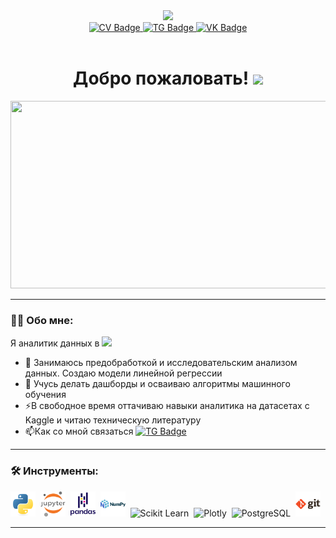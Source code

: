 <div id="header" align="center">
  <img src="https://i.giphy.com/media/v1.Y2lkPTc5MGI3NjExY3JraGw4NGRycWM3aThwdjh4ZjYybml4emYzdWZweGJibmJvYXh1byZlcD12MV9pbnRlcm5hbF9naWZfYnlfaWQmY3Q9cw/jdPMeyv9rn0hZHh8n9/giphy.gif" width="150"/>
  <div id="badges">
    <a href="https://hh.ru/resume/7de7ccc1ff0c9ff4210039ed1f464a66663647">
      <img src="https://img.shields.io/badge/CV-red?style=for-the-badge&logo=readdotcv&logoColor=white" alt="CV Badge"/>
    </a>
    <a href="https://t.me/PetrusPrimus">
      <img src="https://img.shields.io/badge/Tg-white?style=for-the-badge&logo=telegram&logoColor=blue" alt="TG Badge"/>
    </a>
    <a href="https://vk.com/id175387906">
      <img src="https://img.shields.io/badge/VK-blue?style=for-the-badge&logo=vk&logoColor=white" alt="VK Badge"/>
    </a>
  </div>
  <img src="https://komarev.com/ghpvc/?username=PetrusPrimus-lab&style=flat-square&color=blue" alt=""/>
  <h1> 
    Добро пожаловать! 
    <img src="https://media.giphy.com/media/hvRJCLFzcasrR4ia7z/giphy.gif" width="30px"/>
  </h1>
</div>

<div align="center">
  <img src="https://media.giphy.com/media/dWesBcTLavkZuG35MI/giphy.gif" width="600" height="300"/>
</div>

---

### :man_technologist: Обо мне:
Я аналитик данных в [<img src="https://upload.wikimedia.org/wikipedia/ru/2/2d/Gazprom-Logo-rus.svg" width="50">](https://avsv.gazprom-neft.ru/)
- 🔭 Занимаюсь предобработкой и исследовательским анализом данных. Создаю модели линейной регрессии
- 🌱 Учусь делать дашборды и осваиваю алгоритмы машинного обучения
- ⚡В свободное время оттачиваю навыки аналитика на датасетах с Kaggle и читаю техническую литературу
- 📫Как со мной связаться [![TG Badge](https://img.shields.io/badge/-PetrusPrimus-white?style=flat&logo=telegram&logoColor=blue)](https://t.me/PetrusPrimus)

---

### :hammer_and_wrench: Инструменты:
<div>
  <img src="https://github.com/devicons/devicon/raw/master/icons/python/python-original.svg" title="Python" alt="Python" width="40" height="40"/>&nbsp;
  <img src="https://github.com/devicons/devicon/raw/master/icons/jupyter/jupyter-original-wordmark.svg" title="Jupyter" alt="Jupyter" width="40" height="40"/>&nbsp;
  <img src="https://github.com/devicons/devicon/raw/master/icons/pandas/pandas-original-wordmark.svg" title="Pandas" alt="Pandas" width="40" height="40"/>&nbsp;
  <img src="https://github.com/devicons/devicon/raw/master/icons/numpy/numpy-original-wordmark.svg" title="Numpy" alt="Numpy" width="40" height="40"/>&nbsp;
  <img src="https://img.shields.io/badge/Sklearn-white?style=flat-square&amp;logo=scikitlearn&amp;logoColor=black" title="Scikit Learn" alt="Scikit Learn" width="60" height="30"/>&nbsp;
  <img src="https://img.shields.io/badge/Plotly-white?style=flat-square&amp;logo=plotly&amp;logoColor=black" title="Plotly" alt="Plotly" width="60" height="30"/>&nbsp;
  <img src="https://img.shields.io/badge/PostgreSQL-black?style=flat-square&amp;logo=postgresql&amp;logoColor=white" title="PostgreSQL" alt="PostgreSQL" width="70" height="30"/>&nbsp;
  <img src="https://github.com/devicons/devicon/blob/master/icons/git/git-original-wordmark.svg" title="Git" **alt="Git" width="40" height="40"/>
</div>

---

